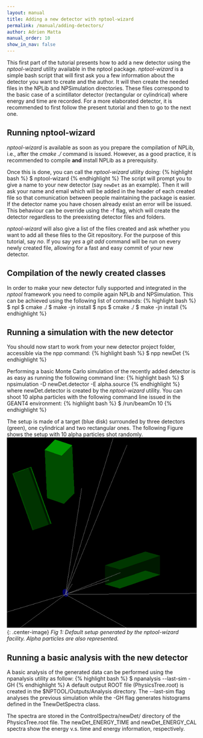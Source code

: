```yaml
---
layout: manual 
title: Adding a new detector with nptool-wizard 
permalink: /manual/adding-detectors/
author: Adrien Matta
manual_order: 10 
show_in_nav: false 
---
```

This first part of the tutorial presents how to add a new detector using the _nptool-wizard_
utility available in the nptool package. _nptool-wizard_ is a simple bash 
script that will first ask you a few information about the detector you want 
to create and the author. It will then create the needed files in the NPLib
and NPSimulation directories. These files correspond to the basic case of a
scintillator detector (rectangular or cylindrical) where energy and time
are recorded. For a more elaborated detector, it is recommended to first follow
the present tutorial and then to go to the next one. 


## Running nptool-wizard
_nptool-wizard_ is available as soon as you prepare the compilation of NPLib, 
i.e., after the _cmake ./_ command is issued. However, as a good practice, it
is recommended to compile __and__ install NPLib as a prerequisity.

Once this is done, you can call the _nptool-wizard_ utility doing:
{% highlight bash %}
$ nptool-wizard
{% endhighlight %}
The script will prompt you to give a name to your new detector (say `newDet`
as an example). Then it will ask your name and email which will be added in 
the header of each created file so that comunication between people maintaining
the package is easier. If the detector name you have chosen already exist an 
error will be issued. This behaviour can be override using the -f flag, which
will create the detector regardless to the preexisting detector files and folders.

_nptool-wizard_ will also give a list of the files created and ask whether you
want to add all these files to the Git repository. For the purpose of this 
tutorial, say _no_. If you say _yes_ a _git add_ command will be run on every 
newly created file, allowing for a fast and easy commit of your new detector. 


## Compilation of the newly created classes
In order to make your new detector fully supported and integrated in the 
_nptool_ framework you need to compile again NPLib and NPSimulation. This
can be achieved using the following list of commands:
{% highlight bash %}
$ npl
$ cmake ./
$ make -jn install
$ nps
$ cmake ./
$ make -jn install
{% endhighlight %}


## Running a simulation with the new detector
You should now start to work from your new detector project folder, accessible via the npp command:
{% highlight bash %}
$ npp newDet
{% endhighlight %}

Performing a basic Monte Carlo simulation of the recently added detector is
as easy as running the following command line:
{% highlight bash %}
$ npsimulation -D newDet.detector -E alpha.source 
{% endhighlight %}
where newDet.detector is created by the _nptool-wizard_ utility. You can
shoot 10 alpha particles with the following command line issued in the 
GEANT4 environment:
{% highlight bash %}
$ /run/beamOn 10
{% endhighlight %}

The setup is made of a target (blue disk) surrounded by three detectors (green),
one cylindrical and two rectangular ones. The following Figure shows the 
setup with 10 alpha particles shot randomly.
![fig:newDet](/images/newDet.png){: .center-image}
*Fig 1: Default setup generated by the nptool-wizard facility. Alpha particles
are also represented.*


## Running a basic analysis with the new detector
A basic analysis of the generated data can be performed using the npanalysis
utility as follow:
{% highlight bash %}
$ npanalysis --last-sim -GH
{% endhighlight %}
A default output ROOT file (PhysicsTree.root) is created in the 
$NPTOOL/Outputs/Analysis directory. The --last-sim flag analyses the 
previous simulation while the -GH flag generates histograms defined 
in the TnewDetSpectra class.

The spectra are stored in the ControlSpectra/newDet/ directory of the 
PhysicsTree.root file. The newDet_ENERGY_TIME and newDet_ENERGY_CAL 
spectra show the energy v.s. time and energy information, respectively.

